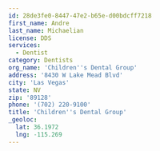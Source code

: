 ```yaml
---
id: 28de3fe0-8447-47e2-b65e-d00bdcff7218
first_name: Andre
last_name: Michaelian
license: DDS
services:
  - Dentist
category: Dentists
org_name: 'Children''s Dental Group'
address: '8430 W Lake Mead Blvd'
city: 'Las Vegas'
state: NV
zip: '89128'
phone: '(702) 220-9100'
title: 'Children''s Dental Group'
_geoloc:
  lat: 36.1972
  lng: -115.269
---
```

